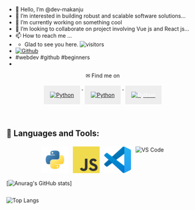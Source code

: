 - 👋 Hello, I’m @dev-makanju
- 👀 I’m interested in building robust and scalable software solutions...
- 🌱 I’m currently working on something cool
- 💞️ I’m looking to collaborate on project involving Vue js and React js...
- 📫 How to reach me ...
- - Glad to see you here. ![visitors](https://visitor-badge.glitch.me/badge?page_id=${dev-makanju}.${dev-makanju}) 
- [![Github](https://img.shields.io/github/followers/dev-makanju?label=Follow&style=social)](https://github.com/CharalambosIoannou)
- #webdev #github #beginners
-
<p align="center">
    ✉ Find me on
</p>
<p align="center">
   
<a href="https://www.linkedin.com/in/makanju-oluwafemi-emmanuel-2060bb184/" target="_blank" rel="noopener noreferrer">
     <img src="https://cdn.jsdelivr.net/npm/simple-icons@v3/icons/linkedin.svg" alt="Python" height="100" width="100" style="vertical-align:top;         margin:4px;background:#eee;padding: 1rem; border-raidus: 4px;">
</a>   
 
<a href="https://www.linkedin.com/in/makanju-oluwafemi-emmanuel-2060bb184/" target="_blank" rel="noopener noreferrer">
     <img src="https://cdn.jsdelivr.net/npm/simple-icons@v3/icons/linkedin.svg" alt="Python" height="100" width="100" style="vertical-align:top;         margin:4px;background:#eee;padding: 1rem; border-raidus: 4px;">
</a>
<a href="mailto:makurseme@gmail.com"> 
     <img src="https://cdn.jsdelivr.net/npm/simple-icons@v3/icons/gmail.svg" alt="Python" height="100" width="100" style="vertical-align:top; margin:4px; background:#eee;padding: 1rem; border-raidus: 4px;color: #fff;">
</a>
</p>

<br/>

## 🧰 Languages and Tools:
<p align="center">
<img height='70' width="70" src="https://raw.githubusercontent.com/github/explore/80688e429a7d4ef2fca1e82350fe8e3517d3494d/topics/python/python.png" alt="Python" style="vertical-align:top; margin:4px">
<img height='70' width="70" src="https://raw.githubusercontent.com/github/explore/80688e429a7d4ef2fca1e82350fe8e3517d3494d/topics/javascript/javascript.png" alt="Javascript" style="vertical-align:top; margin:4px">
<img height='70' width="70" src="https://raw.githubusercontent.com/github/explore/80688e429a7d4ef2fca1e82350fe8e3517d3494d/topics/visual-studio-code/visual-studio-code.png" alt="VS Code" style="vertical-align:top; margin:4px">    
<img height='70' width="70" src="https://raw.githubusercontent.com/github/explore/80688e429a7d4ef2fca1e82350fe8e3517d3494d/topics/javascript/vue.png" alt="VS Code" style="vertical-align:top; margin:4px">

</p>


[![Anurag's GitHub stats](https://github-readme-stats.vercel.app/api?username=dev-makanju&show_icons=true&theme=radical)]            

<div class="text-center" style="display:flex;align-item:center;flex:1;flex-direction:row;">
    
</div>

![Top Langs](https://github-readme-stats.vercel.app/api/top-langs/?username=dev-makanju&theme=tokyonight)
<!---
  dev-makanju/dev-makanju is a ✨ special ✨ repository because its `README.md` (this file) appears on your GitHub profile.
  You can click the Preview link to take a look at your changes.
--->
